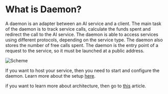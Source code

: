 # What is Daemon?

A daemon is an adapter between an AI service and a client. The main task of the daemon is to track service calls, calculate the funds spent and redirect the call to the AI service. The daemon is able to access services using different protocols, depending on the service type. The daemon also stores the number of free calls spent. The daemon is the entry point of a request to the service, so it must be launched at a public address.

![Scheme](/assets/images/products/AIMarketplace/daemon/daemon_base.webp)

If you want to host your service, then you need to start and configure the daemon. Learn more about the setup [here](/docs/products/DecentralizedAIPlatform/Daemon/daemon-setup/).

if you want to learn more about architecture, then go to [this](/docs/products/DecentralizedAIPlatform/Daemon/daemon-architecture/) article.